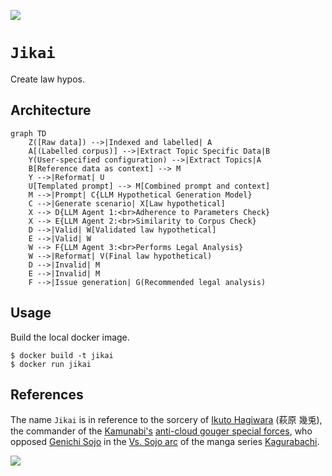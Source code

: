 [![](https://img.shields.io/badge/jikai_1.0-build-orange)](https://github.com/gongahkia/jikai/releases/tag/1.0)

# `Jikai`

Create law hypos.

## Architecture

```mermaid
graph TD
    Z([Raw data]) -->|Indexed and labelled| A
    A[(Labelled corpus)] -->|Extract Topic Specific Data|B
    Y(User-specified configuration) -->|Extract Topics|A
    B[Reference data as context] --> M
    Y -->|Reformat| U
    U[Templated prompt] --> M[Combined prompt and context]
    M -->|Prompt| C{LLM Hypothetical Generation Model}
    C -->|Generate scenario| X[Law hypothetical]
    X --> D{LLM Agent 1:<br>Adherence to Parameters Check}
    X --> E{LLM Agent 2:<br>Similarity to Corpus Check}
    D -->|Valid| W[Validated law hypothetical]
    E -->|Valid| W
    W --> F{LLM Agent 3:<br>Performs Legal Analysis}
    W -->|Reformat| V(Final law hypothetical)
    D -->|Invalid| M
    E -->|Invalid| M
    F -->|Issue generation| G(Recommended legal analysis)
```

## Usage

Build the local docker image.

```console
$ docker build -t jikai
$ docker run jikai
```

## References

The name `Jikai` is in reference to the sorcery of [Ikuto Hagiwara](https://kagurabachi.fandom.com/wiki/Ikuto_Hagiwara) (萩原 幾兎), the commander of the [Kamunabi's](https://kagurabachi.fandom.com/wiki/Kamunabi) [anti-cloud gouger special forces](https://kagurabachi.fandom.com/wiki/Kamunabi#Anti-Cloud_Gouger_Special_Forces), who opposed [Genichi Sojo](https://kagurabachi.fandom.com/wiki/Genichi_Sojo) in the [Vs. Sojo arc](https://kagurabachi.fandom.com/wiki/Vs._Sojo_Arc) of the manga series [Kagurabachi](https://kagurabachi.fandom.com/wiki/Kagurabachi_Wiki).

![](https://static.wikia.nocookie.net/kagurabachi/images/f/f7/Ikuto_Hagiwara_Portrait.png/revision/latest?cb=20231206044607)
